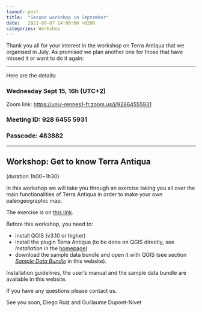 ```yaml
---
layout: post
title:  "Second workshop in September"
date:   2021-09-07 14:00:00 +0200
categories: Workshop
---
```


Thank you all for your interest in the workshop on Terra Antiqua that we organised in July. As promised we plan another one for those that have missed it or want to do it again:

---

Here are the details:
### Wednesday Sept 15, 16h (UTC+2)
Zoom link:
https://univ-rennes1-fr.zoom.us/j/92864555931
### Meeting ID: 928 6455 5931
### Passcode: 483882

---

## Workshop: Get to know Terra Antiqua
(duration 1h00~1h30)

In this workshop we will take you through an exercise taking you all over the main functionalities of Terra Antiqua in order to make your own paleogeographic map.

The exercise is on <a href="https://docs.google.com/document/d/10zRGOljvevSipeq9QPxiNGF1wSqRAuOjpTrNbsRpAdo/edit?usp=sharing"> this link</a>.

Before this workshop, you need to:
- install QGIS (v3.10 or higher)
- install the plugin Terra Antiqua (to be done on QGIS directly, see <i>Installation</i> in the <a href="https://jaminzoda.github.io/terra-antiqua-documentation/">homepage</a>)
- download the sample data bundle and open it with QGIS (see section <i><a href="https://jaminzoda.github.io/terra-antiqua-documentation/sample_data.html"> Sample Data Bundle</a></i> in this website).

Installation guidelines, the user’s manual and the sample data bundle are available in this website.


If you have any questions please contact us.

See you soon,
Diego Ruiz and Guillaume Dupont-Nivet

